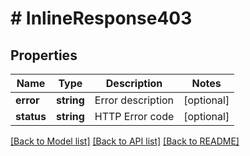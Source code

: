 # # InlineResponse403

## Properties

Name | Type | Description | Notes
------------ | ------------- | ------------- | -------------
**error** | **string** | Error description | [optional] 
**status** | **string** | HTTP Error code | [optional] 

[[Back to Model list]](../../README.md#documentation-for-models) [[Back to API list]](../../README.md#documentation-for-api-endpoints) [[Back to README]](../../README.md)


